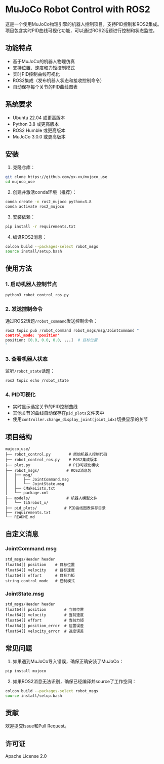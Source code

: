 # MuJoCo Robot Control with ROS2

这是一个使用MuJoCo物理引擎的机器人控制项目，支持PID控制和ROS2集成。项目包含实时PID曲线可视化功能，可以通过ROS2话题进行控制和状态监控。

## 功能特点

- 基于MuJoCo的机器人物理仿真
- 支持位置、速度和力矩控制模式
- 实时PID控制曲线可视化
- ROS2集成（发布机器人状态和接收控制命令）
- 自动保存每个关节的PID曲线图表

## 系统要求

- Ubuntu 22.04 或更高版本
- Python 3.8 或更高版本
- ROS2 Humble 或更高版本
- MuJoCo 3.0.0 或更高版本

## 安装

1. 克隆仓库：
```bash
git clone https://github.com/yx-xx/mujoco_use
cd mujoco_use
```

2. 创建并激活conda环境（推荐）：
```bash
conda create -n ros2_mujoco python=3.8
conda activate ros2_mujoco
```

3. 安装依赖：
```bash
pip install -r requirements.txt
```

4. 编译ROS2消息：
```bash
colcon build --packages-select robot_msgs
source install/setup.bash
```

## 使用方法

### 1. 启动机器人控制节点

```bash
python3 robot_control_ros.py
```

### 2. 发送控制命令

通过ROS2话题`/robot_command`发送控制命令：
```python
ros2 topic pub /robot_command robot_msgs/msg/JointCommand "
control_mode: 'position'
position: [0.0, 0.0, 0.0, ...]  # 目标位置
"
```

### 3. 查看机器人状态

监听`/robot_state`话题：
```bash
ros2 topic echo /robot_state
```

### 4. PID可视化

- 实时显示选定关节的PID控制曲线
- 其他关节的曲线自动保存在`pid_plots`文件夹中
- 使用`controller.change_display_joint(joint_idx)`切换显示的关节

## 项目结构

```
mujoco_use/
├── robot_control.py        # 原始机器人控制代码
├── robot_control_ros.py    # ROS2集成版本
├── plot.py                 # PID可视化模块
├── robot_msgs/            # ROS2消息包
│   ├── msg/
│   │   ├── JointCommand.msg
│   │   └── JointState.msg
│   ├── CMakeLists.txt
│   └── package.xml
├── models/                # 机器人模型文件
│   └── ti5robot_x/
├── pid_plots/            # PID曲线图表保存目录
├── requirements.txt
└── README.md
```

## 自定义消息

### JointCommand.msg
```
std_msgs/Header header
float64[] position    # 目标位置
float64[] velocity    # 目标速度
float64[] effort      # 目标力矩
string control_mode   # 控制模式
```

### JointState.msg
```
std_msgs/Header header
float64[] position        # 当前位置
float64[] velocity        # 当前速度
float64[] effort          # 当前力矩
float64[] position_error  # 位置误差
float64[] velocity_error  # 速度误差
```

## 常见问题

1. 如果遇到MuJoCo导入错误，确保正确安装了MuJoCo：
```bash
pip install mujoco
```

2. 如果ROS2消息无法识别，确保已经编译并source了工作空间：
```bash
colcon build --packages-select robot_msgs
source install/setup.bash
```

## 贡献

欢迎提交Issue和Pull Request。

## 许可证

Apache License 2.0
